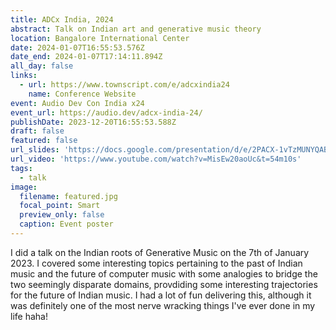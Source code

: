 ```yaml
---
title: ADCx India, 2024
abstract: Talk on Indian art and generative music theory
location: Bangalore International Center
date: 2024-01-07T16:55:53.576Z
date_end: 2024-01-07T17:14:11.894Z
all_day: false
links:
  - url: https://www.townscript.com/e/adcxindia24
    name: Conference Website
event: Audio Dev Con India x24
event_url: https://audio.dev/adcx-india-24/
publishDate: 2023-12-20T16:55:53.588Z
draft: false
featured: false
url_slides: 'https://docs.google.com/presentation/d/e/2PACX-1vTzMUNYQABCrlJPDiMXacUqf5JMa1ailn1upFAiS2xf657YZor9vBu9lg9Fols9oA/pub?start=false&loop=false&delayms=3000'
url_video: 'https://www.youtube.com/watch?v=MisEw20aoUc&t=54m10s'
tags:
  - talk
image:
  filename: featured.jpg
  focal_point: Smart
  preview_only: false
  caption: Event poster
---
```

I did a talk on the Indian roots of Generative Music on the 7th of January 2023. I covered some interesting topics pertaining to the past of Indian music and the future of computer music with some 
analogies to bridge the two seemingly disparate domains, provdiding some interesting trajectories for the future of Indian music. I had a lot of fun delivering this, although it was definitely one of the
most nerve wracking things I've ever done in my life haha! 

